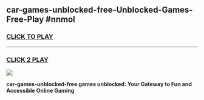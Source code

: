 
## car-games-unblocked-free-Unblocked-Games-Free-Play #nnmol
<h3>
<a href="https://us.freeplayer.one?title=car-games-unblocked-free&ref=9M">CLICK TO PLAY</a></h3>
<hr>

<h3>
<a href="https://us.freeplayer.one?title=car-games-unblocked-free&ref=9M">CLICK 2 PLAY</a>
  
</h3>

<a href="https://us.freeplayer.one?title=car-games-unblocked-free&ref=9M"><img src="https://clearcache.store/games.png"></a>


**car-games-unblocked-free games unblocked: Your Gateway to Fun and Accessible Online Gaming**
